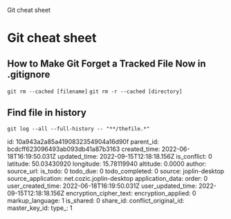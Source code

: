 Git cheat sheet

# Git cheat sheet

## How to Make Git Forget a Tracked File Now in .gitignore
`git rm --cached [filename]`
`git rm -r --cached [directory]`

## Find file in history
`git log --all --full-history -- "**/thefile.*"`


id: 10a943a2a85a4190832354904a16d90f
parent_id: bcdcff623096493ab093db41a87b3163
created_time: 2022-06-18T16:19:50.031Z
updated_time: 2022-09-15T12:18:18.156Z
is_conflict: 0
latitude: 50.03430920
longitude: 15.78119940
altitude: 0.0000
author: 
source_url: 
is_todo: 0
todo_due: 0
todo_completed: 0
source: joplin-desktop
source_application: net.cozic.joplin-desktop
application_data: 
order: 0
user_created_time: 2022-06-18T16:19:50.031Z
user_updated_time: 2022-09-15T12:18:18.156Z
encryption_cipher_text: 
encryption_applied: 0
markup_language: 1
is_shared: 0
share_id: 
conflict_original_id: 
master_key_id: 
type_: 1